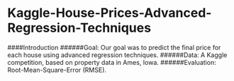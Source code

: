 # Kaggle-House-Prices-Advanced-Regression-Techniques

####Introduction
######Goal:
Our goal was to predict the final price for each house using advanced regression techniques.
######Data:
A Kaggle competition, based on property data in Ames, Iowa.
######Evaluation:
Root-Mean-Square-Error (RMSE).


